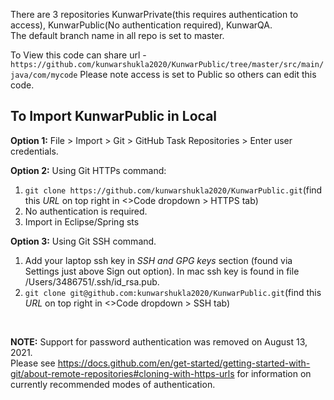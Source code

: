 There are 3 repositories KunwarPrivate(this requires authentication to access), KunwarPublic(No authentication required), KunwarQA.
<br /> The default branch name in all repo is set to master.

To View this code can share url - 
```https://github.com/kunwarshukla2020/KunwarPublic/tree/master/src/main/java/com/mycode```
Please note access is set to Public so others can edit this code.

## To Import KunwarPublic in Local
**Option 1:** File > Import > Git > GitHub Task Repositories > Enter user credentials.

**Option 2:** Using Git HTTPs command:
1. ```git clone https://github.com/kunwarshukla2020/KunwarPublic.git```(find this _URL_ on top right in <>Code dropdown > HTTPS tab)
2. No authentication is required.
3. Import in Eclipse/Spring sts

**Option 3:** Using Git SSH command. 
1. Add your laptop ssh key in _SSH and GPG keys_ section (found via Settings just above Sign out option). In mac ssh key is found in file /Users/3486751/.ssh/id_rsa.pub.
2. ```git clone git@github.com:kunwarshukla2020/KunwarPublic.git```(find this _URL_ on top right in <>Code dropdown > SSH tab)

 <br />

**NOTE:**
Support for password authentication was removed on August 13, 2021.
<br />Please see https://docs.github.com/en/get-started/getting-started-with-git/about-remote-repositories#cloning-with-https-urls for information on currently recommended modes of authentication.

